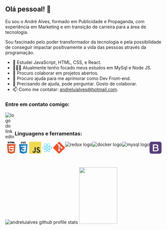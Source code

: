 ## Olá pessoal! 👋

Eu sou o André Alves, formado em Publicidade e Propaganda, com experiência em Marketing e em transição de carreira para
a área de tecnologia.

Sou fascinado pelo poder transformador da tecnologia e pela possibilidade de conseguir impactar positivamente a vida das
pessoas através da programação.
- 🌱 Estudei JavaScript, HTML, CSS, e React.
- 👨🏽‍💻 Atualmente tenho focado meus estudos em MySql e Node JS.
- 👯 Procuro colaborar em projetos abertos.
- 🤔 Procuro ajuda para me aprimorar como Dev Front-end.
- 💬 Precisando de ajuda, pode perguntar. Gosto de colaborar.
- 📫 Como me contatar: andreluialves@hotmail.com.


<h3>Entre em contato comigo:</h3>
<div style="display: inline_block">
  <a href="https://www.linkedin.com/in/andreluialves/">
    <img align="left" alt="logo do linkedin" width="30px"
      src="https://raw.githubusercontent.com/peterthehan/peterthehan/master/assets/linkedin.svg" />
  </a>
</div>
<br />
<br />
<h3>Linguagens e ferramentas:</h3>
<div style="display: inline_block;">
  <img align="left" height="38" alt="HTML5 logo"
    src="https://raw.githubusercontent.com/github/explore/80688e429a7d4ef2fca1e82350fe8e3517d3494d/topics/html/html.png"
    style="max-width: 100%;">
  <img align="left" height="38" alt="css logo"
    src="https://raw.githubusercontent.com/github/explore/80688e429a7d4ef2fca1e82350fe8e3517d3494d/topics/css/css.png"
    style="max-width: 100%;">
  <img align="left" height="38" alt="javaScript logo"
    src="https://raw.githubusercontent.com/github/explore/80688e429a7d4ef2fca1e82350fe8e3517d3494d/topics/javascript/javascript.png"
    style="max-width: 100%;">
  <img align="left" height="38" alt="react logo"
    src="https://raw.githubusercontent.com/github/explore/80688e429a7d4ef2fca1e82350fe8e3517d3494d/topics/react/react.png"
    style="max-width: 100%;">
  <img align="left" height="38" alt="git logo"
    src="https://raw.githubusercontent.com/devicons/devicon/master/icons/git/git-original.svg" style="max-width: 100%;">
  <img align="left" height="38" alt="redux logo"
    src="https://camo.githubusercontent.com/2b6b50702c658cdfcf440cef1eb88c7e0e5a16ce0eb6ab8bc933da7697c12213/68747470733a2f2f63646e2e6a7364656c6976722e6e65742f67682f64657669636f6e732f64657669636f6e2f69636f6e732f72656475782f72656475782d6f726967696e616c2e737667"
    style="max-width: 100%;">
  <img align="left" height="38" alt="docker logo"
    src="https://camo.githubusercontent.com/fc836983ed18b80caef906c8f1593bcfd4f5c8c587f51a911b1cb4d657a9588b/68747470733a2f2f63646e2e6a7364656c6976722e6e65742f67682f64657669636f6e732f64657669636f6e2f69636f6e732f646f636b65722f646f636b65722d6f726967696e616c2d776f72646d61726b2e737667"
    style="max-width: 100%;">
  <img align="left" height="38" alt="mysql logo"
    src="https://camo.githubusercontent.com/2582ec2237a3a1fbd34e9b57332b72be27a7facb32abe7c2335e5f86e5f457a8/68747470733a2f2f63646e2e6a7364656c6976722e6e65742f67682f64657669636f6e732f64657669636f6e2f69636f6e732f6d7973716c2f6d7973716c2d6f726967696e616c2e737667"
    style="max-width: 100%;">
  <img align="left" height="38" alt="bootstrap logo"
    src="https://raw.githubusercontent.com/github/explore/80688e429a7d4ef2fca1e82350fe8e3517d3494d/topics/bootstrap/bootstrap.png"
    style="max-width: 100%;">
</div>
<br />
<br />
<br />
<div style="margin-top: 30px;">
  <img height="180em" width="49%"
    src="https://github-readme-stats.vercel.app/api?username=andreluialves&show_icons=true&theme=gruvbox"
    alt="andreluialves github profile stats" />
  <img height="180em" width="49%"
    src="https://github-readme-stats.vercel.app/api/top-langs/?username=andreluialves&layout=compact&theme=gruvbox" />
</div>
<br />

<!--
**andreluialves/andreluialves** is a ✨ _special_ ✨ repository because its `README.md` (this file) appears on your GitHub profile.

Here are some ideas to get you started:

- 🔭 I’m currently working on ...
- 🌱 I’m currently learning ...
- 👯 I’m looking to collaborate on ...
- 🤔 I’m looking for help with ...
- 💬 Ask me about ...
- 📫 How to reach me: ...
- 😄 Pronouns: ...
- ⚡ Fun fact: ...
-->
